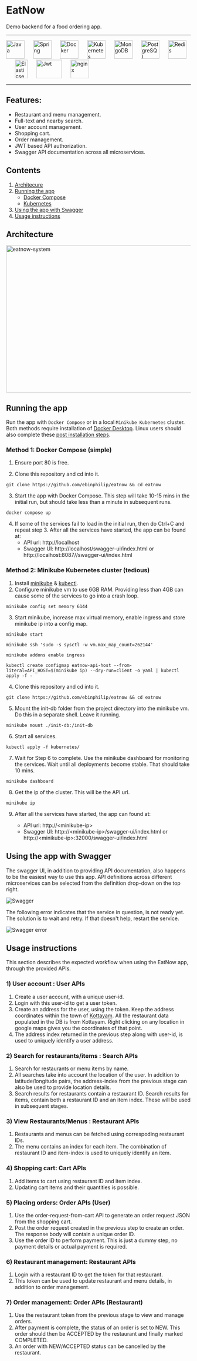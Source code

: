 # EatNow

Demo backend for a food ordering app.

---

<img src="./logos/java-original-wordmark.svg" alt="Java" width="50" height="50"/>&nbsp;&nbsp;&nbsp;&nbsp;&nbsp;&nbsp;<img src="./logos/spring-original-wordmark.svg" alt="Spring" width="50" height="50"/>&nbsp;&nbsp;&nbsp;&nbsp;&nbsp;&nbsp;<img src="./logos/docker-original-wordmark.svg" alt="Docker" width="50" height="50"/>&nbsp;&nbsp;&nbsp;&nbsp;&nbsp;&nbsp;<img src="./logos/kubernetes-plain-wordmark.svg" alt="Kubernetes" width="50" height="50"/>&nbsp;&nbsp;&nbsp;&nbsp;&nbsp;&nbsp;<img src="./logos/mongodb-original-wordmark.svg" alt="MongoDB" width="50" height="50"/>&nbsp;&nbsp;&nbsp;&nbsp;&nbsp;&nbsp;<img src="./logos/postgresql-original-wordmark.svg" alt="PostgreSQL" width="50" height="50"/>&nbsp;&nbsp;&nbsp;&nbsp;&nbsp;&nbsp;<img src="./logos/redis-original-wordmark.svg" alt="Redis" width="50" height="50"/>&nbsp;&nbsp;&nbsp;&nbsp;&nbsp;&nbsp;<img src="./logos/elasticsearch-logo.svg" alt="Elasticsearch" width="35" height="50"/>&nbsp;&nbsp;&nbsp;&nbsp;&nbsp;&nbsp;<img src="./logos/jwt-logo.svg" alt="Jwt" width="70
" height="50"/>&nbsp;&nbsp;&nbsp;&nbsp;&nbsp;&nbsp;<img src="./logos/nginx-original.svg" alt="nginx" width="50" height="50"/>

---

## Features:

- Restaurant and menu management.
- Full-text and nearby search.
- User account management.
- Shopping cart.
- Order management.
- JWT based API authorization.
- Swagger API documentation across all microservices.

## Contents
1. [Architecure](#architecture)
2. [Running the app](#running)
    - [Docker Compose](#docker)
    - [Kubernetes](#kubernetes)
3. [Using the app with Swagger](#swagger)
4. [Usage instructions](#usage)

## Architecture <a name="architecture"></a>
<img src="eatnow-system.svg" alt="eatnow-system" width="600
" height="400"/>

## Running the app <a name="running"></a>
Run the app with ```Docker Compose``` or in a local ```Minikube Kubernetes``` cluster. Both methods require installation of [Docker Desktop](https://www.docker.com/products/docker-desktop/). Linux users should also complete these [post installation steps](https://docs.docker.com/engine/install/linux-postinstall/#manage-docker-as-a-non-root-user).

### Method 1: Docker Compose (simple) <a name="docker"></a>

1) Ensure port 80 is free.

2) Clone this repository and cd into it.
```
git clone https://github.com/ebinphilip/eatnow && cd eatnow
```
3) Start the app with Docker Compose. This step will take 10-15 mins in the initial run, but should take less than a minute in subsequent runs.
```
docker compose up
``` 
4) If some of the services fail to load in the initial run, then do Ctrl+C and repeat step 3. After all the services have started, the app can be found at:
    - API url: http://localhost
    - Swagger UI: http://localhost/swagger-ui/index.html or http://localhost:8087//swagger-ui/index.html

### Method 2: Minikube Kubernetes cluster (tedious) <a name="kubernetes"></a>

1) Install [minikube](https://minikube.sigs.k8s.io/docs/start/) & [kubectl](https://kubernetes.io/docs/tasks/tools/).
2) Configure minikube vm to use 6GB RAM. Providing less than 4GB can cause some of the services to go into a crash loop.
```
minikube config set memory 6144
```
3) Start minikube, increase max virtual memory, enable ingress and store minikube ip into a config map.
```
minikube start
```
```
minikube ssh 'sudo -s sysctl -w vm.max_map_count=262144'
```
```
minikube addons enable ingress
```
```
kubectl create configmap eatnow-api-host --from-literal=API_HOST=$(minikube ip) --dry-run=client -o yaml | kubectl apply -f -
```
4) Clone this repository and cd into it.
```
git clone https://github.com/ebinphilip/eatnow && cd eatnow
```
5) Mount the init-db folder from the project directory into the minikube vm. Do this in a separate shell. Leave it running.
```
minikube mount ./init-db:/init-db
```
6) Start all services.
```
kubectl apply -f kubernetes/
```
7) Wait for Step 6 to complete. Use the minikube dashboard for monitoring the services. Wait until all deployments become stable. That should take 10 mins.
```
minikube dashboard
```
8) Get the ip of the cluster. This will be the API url.
```
minikube ip
```
9) After all the services have started, the app can found at:

    - API url: http://\<minikube-ip>
    - Swagger UI: http://\<minikube-ip>/swagger-ui/index.html or http://\<minikube-ip>:32000/swagger-ui/index.html

## Using the app with Swagger <a name="swagger"></a>
The swagger UI, in addition to providing API documentation, also happens to be the easiest way to use this app. API definitions across different microservices can be selected from the definition drop-down on the top right.

![Swagger](Swagger.png "")

The following error indicates that the service in question, is not ready yet. The solution is to wait and retry. If that doesn't help, restart the service.

![Swagger error](SwaggerError.png "")

## Usage instructions <a name="usage"></a>

This section describes the expected workflow when using the EatNow app, through the provided APIs.
### 1) User account : User APIs
1) Create a user account, with a unique user-id.
2) Login with this user-id to get a user token.
3) Create an address for the user, using the token. Keep the address coordinates within the town of [Kottayam](https://goo.gl/maps/418YqgD2kbRjadEMA). All the restaurant data populated in the DB is from Kottayam. Right clicking on any location in google maps gives you the coordinates of that point.
4) The address index returned in the previous step along with user-id, is used to uniquely identify a user address.

### 2) Search for restaurants/items : Search APIs
1) Search for restaurants or menu items by name.
2) All searches take into account the location of the user. In addition to latitude/longitude pairs, the address-index from the previous stage can also be used to provide location details.
4) Search results for restaurants contain a restaurant ID. Search results for items, contain both a restaurant ID and an item index. These will be used in subsequent stages.

### 3) View Restaurants/Menus : Restaurant APIs
1) Restaurants and menus can be fetched using correspoding restaurant IDs.
2) The menu contains an index for each item. The combination of restaurant ID and item-index is used to uniquely identify an item.

### 4) Shopping cart: Cart APIs
1) Add items to cart using restaurant ID and item index.
2) Updating cart items and their quantities is possible.

### 5) Placing orders: Order APIs (User)
1) Use the order-request-from-cart API to generate an order request JSON from the shopping cart.
2) Post the order request created in the previous step to create an order. The response body will contain a unique order ID.
3) Use the order ID to perform payment. This is just a dummy step, no payment details or actual payment is required.

### 6) Restaurant management: Restaurant APIs
1) Login with a restaurant ID to get the token for that restaurant.
2) This token can be used to update restaurant and menu details, in addition to order management.


### 7) Order management: Order APIs (Restaurant)
1) Use the restaurant token from the previous stage to view and manage orders.
2) After payment is complete, the status of an order is set to NEW. This order should then be ACCEPTED by the restaurant and finally marked COMPLETED.
3) An order with NEW/ACCEPTED status can be cancelled by the restaurant.







